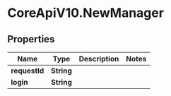 # CoreApiV10.NewManager

## Properties
Name | Type | Description | Notes
------------ | ------------- | ------------- | -------------
**requestId** | **String** |  | 
**login** | **String** |  | 


